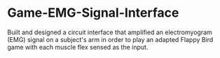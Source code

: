 # Game-EMG-Signal-Interface
Built and designed a circuit interface that amplified an electromyogram (EMG) signal on a subject's arm in order to play an adapted Flappy Bird game with each muscle flex sensed as the input.
